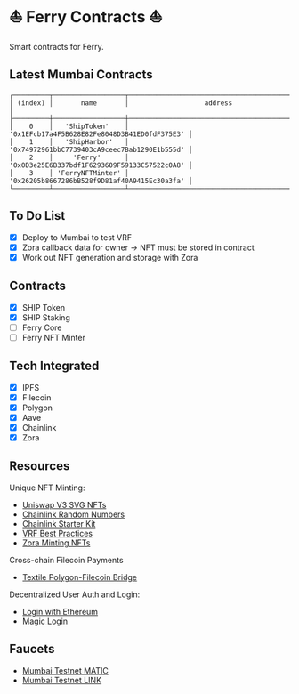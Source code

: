 # ⛵ Ferry Contracts ⛵

Smart contracts for Ferry.

## Latest Mumbai Contracts

```
┌─────────┬──────────────────┬──────────────────────────────────────────────┐
│ (index) │       name       │                   address                    │
├─────────┼──────────────────┼──────────────────────────────────────────────┤
│    0    │   'ShipToken'    │ '0x1EFcb17a4F5B628E82Fe8048D3B41ED0fdF375E3' │
│    1    │   'ShipHarbor'   │ '0x74972961bbC7739403cA9ceec7Bab1290E1b555d' │
│    2    │     'Ferry'      │ '0x0D3e25E6B337bdf1F6293609F59133C57522c0A8' │
│    3    │ 'FerryNFTMinter' │ '0x26205b8667286bB528f9D81af40A9415Ec30a3fa' │
└─────────┴──────────────────┴──────────────────────────────────────────────┘
```

## To Do List

- [x] Deploy to Mumbai to test VRF
- [x] Zora callback data for owner -> NFT must be stored in contract
- [x] Work out NFT generation and storage with Zora

## Contracts

- [x] SHIP Token
- [x] SHIP Staking
- [ ] Ferry Core
- [ ] Ferry NFT Minter

## Tech Integrated

- [x] IPFS
- [x] Filecoin
- [x] Polygon
- [x] Aave
- [x] Chainlink
- [x] Zora

## Resources

Unique NFT Minting:

- [Uniswap V3 SVG NFTs](https://github.com/Uniswap/uniswap-v3-periphery/blob/main/contracts/libraries/NFTSVG.sol)
- [Chainlink Random Numbers](https://docs.chain.link/docs/get-a-random-number/)
- [Chainlink Starter Kit](https://github.com/smartcontractkit/hardhat-starter-kit)
- [VRF Best Practices](https://docs.chain.link/docs/chainlink-vrf-best-practices/)
- [Zora Minting NFTs](https://docs.zora.co/zoraos/dev/zdk/zora-protocol#mint)

Cross-chain Filecoin Payments

- [Textile Polygon-Filecoin Bridge](https://github.com/textileio/storage-js#ethpolygon)

Decentralized User Auth and Login:

- [Login with Ethereum](https://github.com/austintgriffith/scaffold-eth/tree/serverless-auth)
- [Magic Login](https://magic.link/)

## Faucets

- [Mumbai Testnet MATIC](https://faucet.matic.network/)
- [Mumbai Testnet LINK](https://linkfaucet.protofire.io/mumbai)
